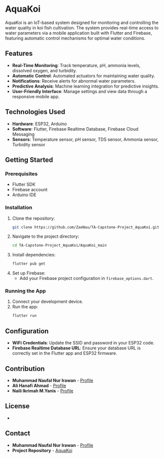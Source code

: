 # AquaKoi

AquaKoi is an IoT-based system designed for monitoring and controlling the water quality in koi fish cultivation. The system provides real-time access to water parameters via a mobile application built with Flutter and Firebase, featuring automatic control mechanisms for optimal water conditions.

## Features

- **Real-Time Monitoring**: Track temperature, pH, ammonia levels, dissolved oxygen, and turbidity.
- **Automatic Control**: Automated actuators for maintaining water quality.
- **Notifications**: Receive alerts for abnormal water parameters.
- **Predictive Analysis**: Machine learning integration for predictive insights.
- **User-Friendly Interface**: Manage settings and view data through a responsive mobile app.

## Technologies Used

- **Hardware**: ESP32, Arduino
- **Software**: Flutter, Firebase Realtime Database, Firebase Cloud Messaging
- **Sensors**: Temperature sensor, pH sensor, TDS sensor, Ammonia sensor, Turbidity sensor

## Getting Started

### Prerequisites

- Flutter SDK
- Firebase account
- Arduino IDE

### Installation

1. Clone the repository:
   ```sh
   git clone https://github.com/ZaeNau/TA-Capstone-Project_AquaKoi.git
   ```
2. Navigate to the project directory:
   ```sh
   cd TA-Capstone-Project_AquaKoi/AquaKoi_main
   ```
3. Install dependencies:
   ```sh
   flutter pub get
   ```
4. Set up Firebase:
   - Add your Firebase project configuration in `firebase_options.dart`.

### Running the App

1. Connect your development device.
2. Run the app:
   ```sh
   flutter run
   ```

## Configuration

- **WiFi Credentials**: Update the SSID and password in your ESP32 code.
- **Firebase Realtime Database URL**: Ensure your database URL is correctly set in the Flutter app and ESP32 firmware.

## Contribution
- **Muhammad Naufal Nur Irawan** - [Profile](https://github.com/ZaeNau)
- **Ali Hanafi Ahmad** - [Profile](https://github.com/hanafi0808)
- **Naili Ikrimah M.Yanis** - [Profile](https://github.com/naailiik)


## License
-

## Contact

- **Muhammad Naufal Nur Irawan** - [Profile](https://github.com/ZaeNau)
- **Project Repository** - [AquaKoi](https://github.com/ZaeNau/TA-Capstone-Project_AquaKoi)
```
